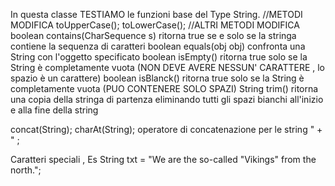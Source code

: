 In questa classe TESTIAMO le funzioni base del Type String.
//METODI MODIFICA
toUpperCase();
toLowerCase();
//ALTRI METODI MODIFICA
boolean contains(CharSequence s) ritorna true se e solo se la stringa contiene la sequenza di caratteri
boolean equals(obj obj) confronta una String con l'oggetto specificato
boolean isEmpty() ritorna true solo se la String è completamente vuota (NON DEVE AVERE NESSUN' CARATTERE , lo spazio è un carattere)
boolean isBlanck() ritorna true solo se la String è completamente vuota (PUO CONTENERE SOLO SPAZI)
String trim() ritorna una copia della stringa di partenza eliminando tutti gli spazi bianchi all'inizio e alla fine della string

concat(String);
charAt(String);
operatore di concatenazione per le string " + " ;

Caratteri speciali ,
Es String txt = "We are the so-called \"Vikings\" from the north.";
